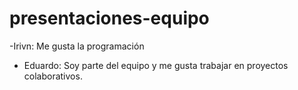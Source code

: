 # presentaciones-equipo
-Irivn: Me gusta la programación
- Eduardo: Soy parte del equipo y me gusta trabajar en proyectos colaborativos.

